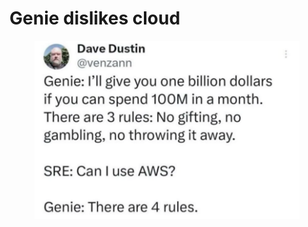 # Genie dislikes cloud

<figure><img src="../../.gitbook/assets/image (3) (1) (1).png" alt=""><figcaption></figcaption></figure>
